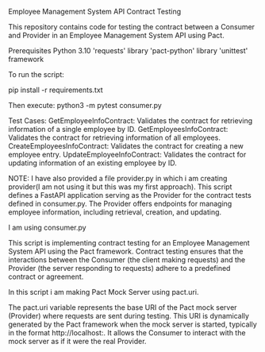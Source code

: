 Employee Management System API Contract Testing

This repository contains code for testing the contract between a Consumer and Provider in an Employee Management System API using Pact.

Prerequisites
    Python 3.10
    'requests' library
    'pact-python' library
    'unittest' framework

To run the script:

pip install -r requirements.txt

Then execute:
python3 -m pytest consumer.py

Test Cases:
GetEmployeeInfoContract: Validates the contract for retrieving information of a single employee by ID.
GetEmployeesInfoContract: Validates the contract for retrieving information of all employees.
CreateEmployeesInfoContract: Validates the contract for creating a new employee entry.
UpdateEmployeeInfoContract: Validates the contract for updating information of an existing employee by ID.

NOTE: I have also provided a file provider.py in which i am creating provider(I am not using it but this was my first approach). This script defines a FastAPI application serving as the Provider for the contract tests defined in consumer.py. The Provider offers endpoints for managing employee information, including retrieval, creation, and updating. 

I am using consumer.py 

This script is implementing contract testing for an Employee Management System API using the Pact framework. Contract testing ensures that the interactions between the Consumer (the client making requests) and the Provider (the server responding to requests) adhere to a predefined contract or agreement.

In this script i am making Pact Mock Server using pact.uri.

The pact.uri variable represents the base URI of the Pact mock server (Provider) where requests are sent during testing. This URI is dynamically generated by the Pact framework when the mock server is started, typically in the format http://localhost:<port>. It allows the Consumer to interact with the mock server as if it were the real Provider.


